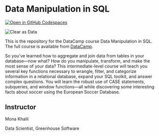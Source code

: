 # Data Manipulation in SQL

[![Open in GitHub Codespaces](https://github.com/codespaces/badge.svg)](https://codespaces.new/datttrian/data-manipulation-in-sql)

![Clear as Data](http://drive.google.com/uc?export=view&id=1PJVtMhPE_h3g2c9wXm9tf6_pIhvMyDRI)

This is the repository for the DataCamp course Data Manipulation in SQL. The full course is available from [DataCamp](https://www.datacamp.com/courses/data-manipulation-in-sql).

So you've learned how to aggregate and join data from tables in your database—now what? How do you manipulate, transform, and make the most sense of your data? This intermediate-level course will teach you several key functions necessary to wrangle, filter, and categorize information in a relational database, expand your SQL toolkit, and answer complex questions. You will learn the robust use of CASE statements, subqueries, and window functions—all while discovering some interesting facts about soccer using the European Soccer Database.

## Instructor

Mona Khalil

Data Scientist, Greenhouse Software
